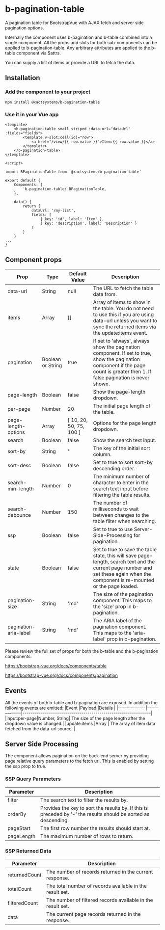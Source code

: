# b-pagination-table
A pagination table for BootstrapVue with AJAX fetch and server side pagination options.

Internally the component uses b-pagination and b-table combined into a single component. All the props and slots for both sub-components can be applied to b-pagination-table. Any arbitrary attributes are applied to the b-table component via $attrs.

You can supply a list of items or provide a URL to fetch the data.


## Installation

### Add the component to your project
```
npm install @xactsystems/b-pagination-table
```

### Use it in your Vue app
```
<template>
    <b-pagination-table small striped :data-url="dataUrl" :fields="fields">
        <template v-slot:cell(id)="row">
            <a href="/view/{{ row.value }}">Item:{{ row.value }}</a>
        </template>
    </b-pagination-table>
</template>

<script>

import BPaginationTable from '@xactsystems/b-pagination-table'

export default {
    Components: {
        'b-pagination-table: BPaginationTable,
    },

    data() {
        return {
            dataUrl: '/my-list',
            fields: [
                { key: 'id', label: 'Item' },
                { key: 'description', label: 'Description' }
            ]
        }
    }
...
}
```


## Component props
| Prop                    | Type    | Default Value           | Description                                                                                                                                                                       |
|-------------------------|---------|-------------------------|-----------------------------------------------------------------------------------------------------------------------------------------------------------------------------------|
| data-url                | String  | null                    | The URL to fetch the table data from.                                                                                                                                             |
| items                   | Array   | []                      | Array of items to show in the table. You do not need to use this if you are using data-url unless you want to sync the returned items via the update:items event.                 |
| pagination              | Boolean or String | true          | If set to 'always', always show the pagination component. If set to true, show the pagination component if the page count is greater then 1. If false pagination is never shown.  |
| page-length             | Boolean | false                   | Show the page-length dropdown.                                                                                                                                                    |
| per-page                | Number  | 20                      | The initial page length of the table.                                                                                                                                             |
| page-length-options     | Array   | [ 10, 20, 50, 75, 100 ] | Options for the page length dropdown.                                                                                                                                             |
| search                  | Boolean | false                   | Show the search text input.                                                                                                                                                       |
| sort-by                 | String  | ''                      | The key of the initial sort column.                                                                                                                                               |
| sort-desc               | Boolean | false                   | Set to true to sort sort-by descending order.                                                                                                                                     |
| search-min-length       | Number  | 0                       | The minimum number of character to enter in the search text input before filtering the table results.                                                                             |
| search-debounce         | Number  | 150                     | The number of milliseconds to wait between changes to the table filter when searching.                                                                                            |
| ssp                     | Boolean | false                   | Set to true to use Server-Side-Processing for pagination.                                                                                                                         |
| state                   | Boolean | false                   | Set to true to save the table state, this will save page-length, search text and the current page number and set these again when the component is re-mounted or the page loaded. |
| pagination-size         | String  | 'md'                    | The size of the pagination component. This maps to the 'size' prop in b-pagination.                                                                                               |
| pagination-aria-label   | String  | 'md'                    | The ARIA label of the pagination component. This maps to the 'aria-label' prop in b-pagination.                                                                                   |


Please review the full set of props for both the b-table and the b-pagination components:

https://bootstrap-vue.org/docs/components/table

https://bootstrap-vue.org/docs/components/pagination


## Events
All the events of both b-table and b-pagination are exposed. In addition the following events are emitted:
|Event         |Payload       |Details                                                          |
|--------------|--------------|-----------------------------------------------------------------|
|input:per-page|Number, String| The size of the page length after the dropdown value is changed.|
|update:items  |Array         | The array of item data fetched from the data-url source.        |


## Server Side Processing
The component allows pagination on the back-end server by providing page relative query parameters to the fetch url. This is enabled by setting the ssp prop to true.

### SSP Query Parameters
|Parameter|Description                                                                                                     |
|---------|----------------------------------------------------------------------------------------------------------------|
|filter   | The search text to filter the results by.                                                                      |
|orderBy  | Provides the key to sort the results by. If this is preceded by '-' the results should be sorted as descending.|
|pageStart| The first row number the results should start at.                                                              |
|pageLength| The maximum number of rows to return.                                                                         |

### SSP Returned Data
|Parameter|Description                                                                                                     |
|---------|----------------------------------------------------------------------------------------------------------------|
|returnedCount| The number of records returned in the current response.                                                    |
|totalCount   | The total number of records available in the result set.                                                   |
|filteredCount| The number of filtered records available in the result set.                                                |
|data         | The current page records returned in the response.                                                                         |
